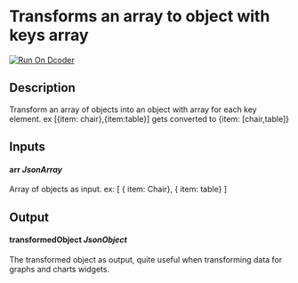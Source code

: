# Transforms an array to object with keys array
[![Run On Dcoder](https://static-content.dcoder.tech/dcoder-assets/run-on-dcoder.svg)](https://code.dcoder.tech/feed/project/60e84b71c06ded4190792294)

## Description
Transform an array of objects into an object with array for each key element. ex [{item: chair},{item:table}] gets converted to {item: [chair,table]}

## Inputs
#### **arr**  *JsonArray*
Array of objects as input. ex: [ { item: Chair}, { item: table} ]

## Output
#### **transformedObject**  *JsonObject*
The transformed object as output, quite useful when transforming data for graphs and charts widgets.

